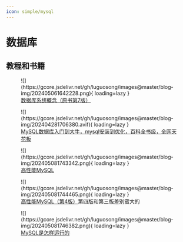```yaml
---
icon: simple/mysql
---
```


# 数据库

## 教程和书籍

<figure markdown="span">
  ![](https://gcore.jsdelivr.net/gh/luguosong/images@master/blog-img/202405061642228.png){ loading=lazy }
  <figcaption><a href="https://book.douban.com/subject/35501216/">数据库系统概念（原书第7版）</a></figcaption>
</figure>

<figure markdown="span">
  ![](https://gcore.jsdelivr.net/gh/luguosong/images@master/blog-img/202404281706380.avif){ loading=lazy }
  <figcaption><a href="https://www.bilibili.com/video/BV1iq4y1u7vj">MySQL数据库入门到大牛，mysql安装到优化，百科全书级，全网天花板</a></figcaption>
</figure>

<figure markdown="span">
  ![](https://gcore.jsdelivr.net/gh/luguosong/images@master/blog-img/202405081743342.png){ loading=lazy }
  <figcaption><a href="https://book.douban.com/subject/23008813/">高性能MySQL</a></figcaption>
</figure>

<figure markdown="span">
  ![](https://gcore.jsdelivr.net/gh/luguosong/images@master/blog-img/202405081744465.png){ loading=lazy }
  <figcaption><a href="https://book.douban.com/subject/36096578/">高性能MySQL（第4版）</a>第四版和第三版差别蛮大的</figcaption>
</figure>

<figure markdown="span">
  ![](https://gcore.jsdelivr.net/gh/luguosong/images@master/blog-img/202405081746382.png){ loading=lazy }
  <figcaption><a href="https://book.douban.com/subject/35231266/">MySQL是怎样运行的</a></figcaption>
</figure>
